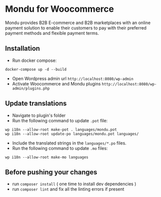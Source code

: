 # Mondu for Woocommerce

Mondu provides B2B E-commerce and B2B marketplaces with an online payment solution to enable their customers to pay with their preferred payment methods and flexible payment terms.

## Installation

- Run docker compose:

```
docker-compose up -d --build
```

- Open Wordpress admin url `http://localhost:8080/wp-admin`
- Activate Woocommerce and Mondu plugins `http://localhost:8080/wp-admin/plugins.php`

## Update translations

- Navigate to plugin's folder
- Run the following command to update `.pot` file:

```
wp i18n --allow-root make-pot . languages/mondu.pot
wp i18n --allow-root update-po languages/mondu.pot languages/
```

- Include the translated strings in the `languages/*.po` files.
- Run the following command to update `.mo` files:

```
wp i18n --allow-root make-mo languages
```

## Before pushing your changes
- run `composer install` ( one time to install dev dependencies )
- run `composer lint` and fix all the linting errors if present
